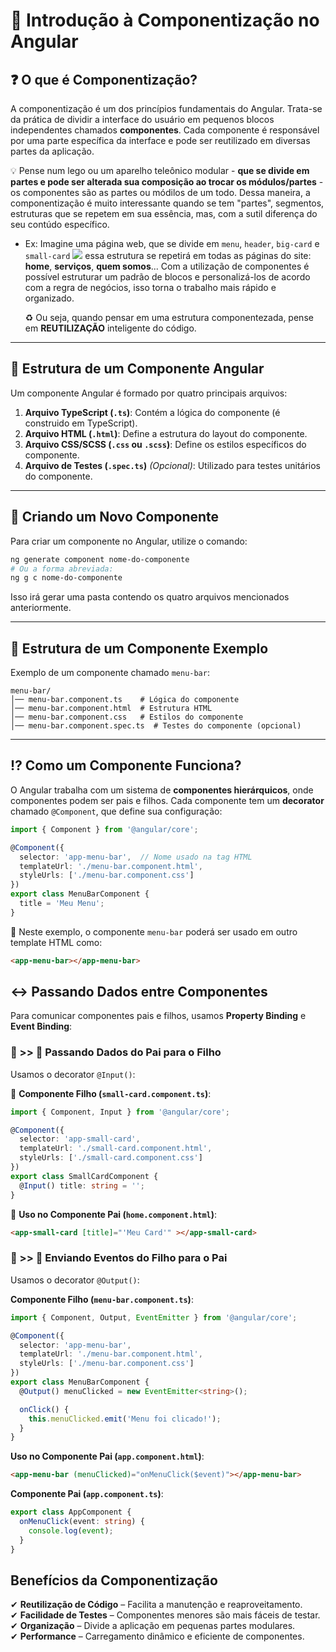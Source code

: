 # 💠 Introdução à Componentização no Angular

## ❓ O que é Componentização?
A componentização é um dos princípios fundamentais do Angular. Trata-se da prática de dividir a interface do usuário em pequenos blocos independentes chamados **componentes**. Cada componente é responsável por uma parte específica da interface e pode ser reutilizado em diversas partes da aplicação.

💡 Pense num lego ou um aparelho teleônico modular - **que se divide em partes e pode ser alterada sua composição ao trocar os módulos/partes** - os componentes são as partes ou módilos de um todo.
Dessa maneira, a componentização é muito interessante quando se tem "partes", segmentos, estruturas que se repetem em sua essência, mas, com a sutil diferença do seu contúdo específico.  

- Ex: Imagine uma página web, que se divide em `menu`, `header`, `big-card` e `small-card`
![](/.ideas/img/componentizacao.png)
essa estrutura se repetirá em todas as páginas do site: **home**, **serviços**, **quem somos**... Com a utilização de componentes é possível estruturar um padrão de blocos e personalizá-los de acordo com a regra de negócios, isso torna o trabalho mais rápido e organizado.  

  ♻️ Ou seja, quando pensar em uma estrutura componentezada, pense em **REUTILIZAÇÃO** inteligente do código.

---

## 🏪 Estrutura de um Componente Angular
Um componente Angular é formado por quatro principais arquivos:

1. **Arquivo TypeScript (`.ts`)**: Contém a lógica do componente (é construido em TypeScript).
2. **Arquivo HTML (`.html`)**: Define a estrutura do layout do componente.
3. **Arquivo CSS/SCSS (`.css` ou `.scss`)**: Define os estilos específicos do componente.
4. **Arquivo de Testes (`.spec.ts`)** *(Opcional)*: Utilizado para testes unitários do componente.

---

## 🚧 Criando um Novo Componente
Para criar um componente no Angular, utilize o comando:

```bash
ng generate component nome-do-componente
# Ou a forma abreviada:
ng g c nome-do-componente
```

Isso irá gerar uma pasta contendo os quatro arquivos mencionados anteriormente.

---

## 🏦 Estrutura de um Componente Exemplo
Exemplo de um componente chamado `menu-bar`:

```
menu-bar/
│── menu-bar.component.ts    # Lógica do componente
│── menu-bar.component.html  # Estrutura HTML
│── menu-bar.component.css   # Estilos do componente
│── menu-bar.component.spec.ts  # Testes do componente (opcional)
```

---

## ⁉️ Como um Componente Funciona?
O Angular trabalha com um sistema de **componentes hierárquicos**, onde componentes podem ser pais e filhos. Cada componente tem um **decorator** chamado `@Component`, que define sua configuração:

```typescript
import { Component } from '@angular/core';

@Component({
  selector: 'app-menu-bar',  // Nome usado na tag HTML
  templateUrl: './menu-bar.component.html',
  styleUrls: ['./menu-bar.component.css']
})
export class MenuBarComponent {
  title = 'Meu Menu';
}
```

📌 Neste exemplo, o componente `menu-bar` poderá ser usado em outro template HTML como:

```html
<app-menu-bar></app-menu-bar>
```

## ↔️ Passando Dados entre Componentes
Para comunicar componentes pais e filhos, usamos **Property Binding** e **Event Binding**:

### 👴 >> 👶 Passando Dados do Pai para o Filho
Usamos o decorator `@Input()`:

👶 **Componente Filho (`small-card.component.ts`)**:
```typescript
import { Component, Input } from '@angular/core';

@Component({
  selector: 'app-small-card',
  templateUrl: './small-card.component.html',
  styleUrls: ['./small-card.component.css']
})
export class SmallCardComponent {
  @Input() title: string = '';
}
```

👴 **Uso no Componente Pai (`home.component.html`)**:
```html
<app-small-card [title]="'Meu Card'" ></app-small-card>
```

### 👶 >> 👴 Enviando Eventos do Filho para o Pai
Usamos o decorator `@Output()`:

**Componente Filho (`menu-bar.component.ts`)**:
```typescript
import { Component, Output, EventEmitter } from '@angular/core';

@Component({
  selector: 'app-menu-bar',
  templateUrl: './menu-bar.component.html',
  styleUrls: ['./menu-bar.component.css']
})
export class MenuBarComponent {
  @Output() menuClicked = new EventEmitter<string>();

  onClick() {
    this.menuClicked.emit('Menu foi clicado!');
  }
}
```

**Uso no Componente Pai (`app.component.html`)**:
```html
<app-menu-bar (menuClicked)="onMenuClick($event)"></app-menu-bar>
```

**Componente Pai (`app.component.ts`)**:
```typescript
export class AppComponent {
  onMenuClick(event: string) {
    console.log(event);
  }
}
```

## Benefícios da Componentização
✔ **Reutilização de Código** – Facilita a manutenção e reaproveitamento.  
✔ **Facilidade de Testes** – Componentes menores são mais fáceis de testar.  
✔ **Organização** – Divide a aplicação em pequenas partes modulares.  
✔ **Performance** – Carregamento dinâmico e eficiente de componentes.

